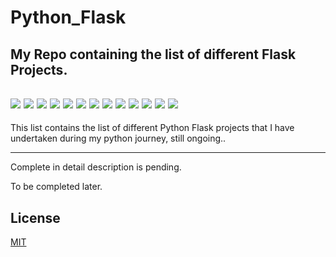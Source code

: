 <h1 align="centre">Python_Flask
</h1>

<h2> My Repo containing the list of different Flask Projects. </h2>


<h2 align="centre">
<img src="https://img.shields.io/badge/Python-3.8.0-blue.svg">

<img src="https://img.shields.io/badge/Jinja2-2.11.1-blue.svg">

<img src="https://img.shields.io/badge/Redis-3.5.3-blue.svg">

<img src="https://img.shields.io/badge/Werkzeug-1.0.1-blue.svg">


<img src="https://img.shields.io/badge/Blinker-1.4-blue.svg">

<img src="https://img.shields.io/badge/Flask-1.1.2-blue.svg">

<img src="https://img.shields.io/badge/FlaskDance-3.0.0-blue.svg">

<img src="https://img.shields.io/badge/FlaskLogin-0.5.0-blue.svg">

<img src="https://img.shields.io/badge/FlaskSQLAlchemy-2.4.4-blue.svg">

<img src="https://img.shields.io/badge/Jinja2-2.11.2-blue.svg">

<img src="https://img.shields.io/badge/PyJWT-3.8.0-blue.svg">

<img src="https://img.shields.io/badge/SQLAlchemy-1.3.19-blue.svg">

<img src="https://img.shields.io/badge/made%20by-A9K5-green.svg" >

</h2>
This list contains the list of different Python Flask projects that I have undertaken during my python journey, still ongoing..

<hr>


Complete in detail description is pending.

To be completed later.

## License
[MIT](https://choosealicense.com/licenses/mit/)
